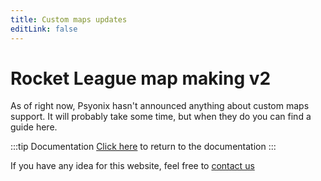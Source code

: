 ```yaml
---
title: Custom maps updates
editLink: false
---
```


# Rocket League map making v2

As of right now, Psyonix hasn't announced anything about custom maps support. It will probably take some time, but when they do you can find a guide here. 

:::tip Documentation
[Click here](/guide/) to return to the documentation
:::

If you have any idea for this website, feel free to [contact us](/menu/contact)
<!-- created on 14/09/2020 when waiting for the 5th birthday (2020) update -->